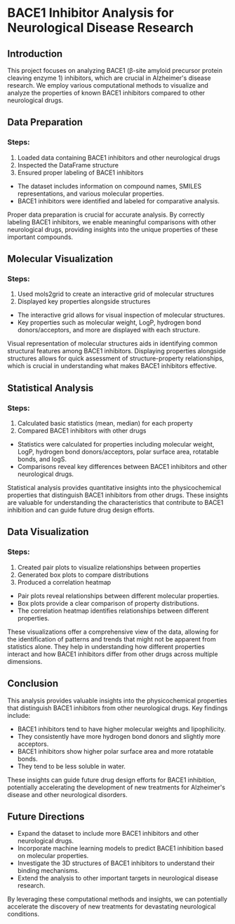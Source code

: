 # BACE1 Inhibitor Analysis for Neurological Disease Research

## Introduction

This project focuses on analyzing BACE1 (β-site amyloid precursor protein cleaving enzyme 1) inhibitors, which are crucial in Alzheimer's disease research. We employ various computational methods to visualize and analyze the properties of known BACE1 inhibitors compared to other neurological drugs.

## Data Preparation

### Steps:
1. Loaded data containing BACE1 inhibitors and other neurological drugs
2. Inspected the DataFrame structure
3. Ensured proper labeling of BACE1 inhibitors

- The dataset includes information on compound names, SMILES representations, and various molecular properties.
- BACE1 inhibitors were identified and labeled for comparative analysis.

Proper data preparation is crucial for accurate analysis. By correctly labeling BACE1 inhibitors, we enable meaningful comparisons with other neurological drugs, providing insights into the unique properties of these important compounds.

## Molecular Visualization

### Steps:
1. Used mols2grid to create an interactive grid of molecular structures
2. Displayed key properties alongside structures

- The interactive grid allows for visual inspection of molecular structures.
- Key properties such as molecular weight, LogP, hydrogen bond donors/acceptors, and more are displayed with each structure.

Visual representation of molecular structures aids in identifying common structural features among BACE1 inhibitors. Displaying properties alongside structures allows for quick assessment of structure-property relationships, which is crucial in understanding what makes BACE1 inhibitors effective.

## Statistical Analysis

### Steps:
1. Calculated basic statistics (mean, median) for each property
2. Compared BACE1 inhibitors with other drugs

- Statistics were calculated for properties including molecular weight, LogP, hydrogen bond donors/acceptors, polar surface area, rotatable bonds, and logS.
- Comparisons reveal key differences between BACE1 inhibitors and other neurological drugs.

Statistical analysis provides quantitative insights into the physicochemical properties that distinguish BACE1 inhibitors from other drugs. These insights are valuable for understanding the characteristics that contribute to BACE1 inhibition and can guide future drug design efforts.

## Data Visualization

### Steps:
1. Created pair plots to visualize relationships between properties
2. Generated box plots to compare distributions
3. Produced a correlation heatmap

- Pair plots reveal relationships between different molecular properties.
- Box plots provide a clear comparison of property distributions.
- The correlation heatmap identifies relationships between different properties.

These visualizations offer a comprehensive view of the data, allowing for the identification of patterns and trends that might not be apparent from statistics alone. They help in understanding how different properties interact and how BACE1 inhibitors differ from other drugs across multiple dimensions.

## Conclusion

This analysis provides valuable insights into the physicochemical properties that distinguish BACE1 inhibitors from other neurological drugs. Key findings include:

- BACE1 inhibitors tend to have higher molecular weights and lipophilicity.
- They consistently have more hydrogen bond donors and slightly more acceptors.
- BACE1 inhibitors show higher polar surface area and more rotatable bonds.
- They tend to be less soluble in water.

These insights can guide future drug design efforts for BACE1 inhibition, potentially accelerating the development of new treatments for Alzheimer's disease and other neurological disorders.

## Future Directions

- Expand the dataset to include more BACE1 inhibitors and other neurological drugs.
- Incorporate machine learning models to predict BACE1 inhibition based on molecular properties.
- Investigate the 3D structures of BACE1 inhibitors to understand their binding mechanisms.
- Extend the analysis to other important targets in neurological disease research.

By leveraging these computational methods and insights, we can potentially accelerate the discovery of new treatments for devastating neurological conditions.
